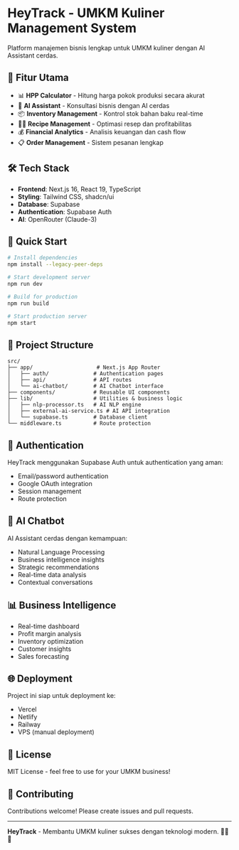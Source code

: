 # HeyTrack - UMKM Kuliner Management System

Platform manajemen bisnis lengkap untuk UMKM kuliner dengan AI Assistant cerdas.

## 🚀 Fitur Utama

- 📊 **HPP Calculator** - Hitung harga pokok produksi secara akurat
- 🤖 **AI Assistant** - Konsultasi bisnis dengan AI cerdas
- 📦 **Inventory Management** - Kontrol stok bahan baku real-time
- 👨‍🍳 **Recipe Management** - Optimasi resep dan profitabilitas
- 💰 **Financial Analytics** - Analisis keuangan dan cash flow
- 📋 **Order Management** - Sistem pesanan lengkap

## 🛠️ Tech Stack

- **Frontend**: Next.js 16, React 19, TypeScript
- **Styling**: Tailwind CSS, shadcn/ui
- **Database**: Supabase
- **Authentication**: Supabase Auth
- **AI**: OpenRouter (Claude-3)

## 🚀 Quick Start

```bash
# Install dependencies
npm install --legacy-peer-deps

# Start development server
npm run dev

# Build for production
npm run build

# Start production server
npm start
```

## 📁 Project Structure

```
src/
├── app/                    # Next.js App Router
│   ├── auth/              # Authentication pages
│   ├── api/               # API routes
│   └── ai-chatbot/        # AI Chatbot interface
├── components/            # Reusable UI components
├── lib/                   # Utilities & business logic
│   ├── nlp-processor.ts   # AI NLP engine
│   ├── external-ai-service.ts # AI API integration
│   └── supabase.ts        # Database client
└── middleware.ts          # Route protection
```

## 🔐 Authentication

HeyTrack menggunakan Supabase Auth untuk authentication yang aman:
- Email/password authentication
- Google OAuth integration
- Session management
- Route protection

## 🤖 AI Chatbot

AI Assistant cerdas dengan kemampuan:
- Natural Language Processing
- Business intelligence insights
- Strategic recommendations
- Real-time data analysis
- Contextual conversations

## 📊 Business Intelligence

- Real-time dashboard
- Profit margin analysis
- Inventory optimization
- Customer insights
- Sales forecasting

## 🌐 Deployment

Project ini siap untuk deployment ke:
- Vercel
- Netlify
- Railway
- VPS (manual deployment)

## 📝 License

MIT License - feel free to use for your UMKM business!

## 🤝 Contributing

Contributions welcome! Please create issues and pull requests.

---

**HeyTrack** - Membantu UMKM kuliner sukses dengan teknologi modern. 🍜🍣🍛
